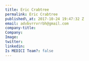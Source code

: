 ```yaml
---
title: Eric Crabtree
permalink: Eric Crabtree
published\_at: 2017-10-24 19:47:32 Z
email: advbvrrvrrbh@gmail.com
company-title: 
Company: 
Image: 
twitter: 
linkedin: 
Is MEDICI Team?: false
---
```


